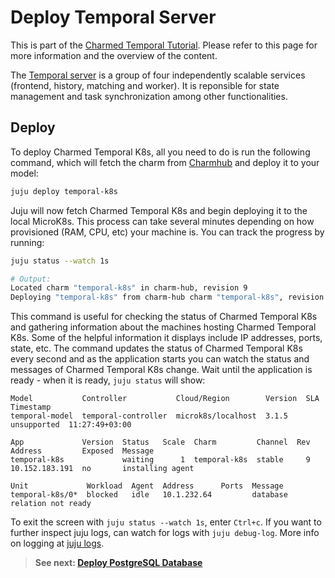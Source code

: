# Deploy Temporal Server

This is part of the [Charmed Temporal Tutorial](./00-introduction.md). Please
refer to this page for more information and the overview of the content.

The [Temporal server](https://docs.temporal.io/clusters#temporal-server) is a
group of four independently scalable services (frontend, history, matching and
worker). It is reponsible for state management and task synchronization among
other functionalities.

## Deploy

To deploy Charmed Temporal K8s, all you need to do is run the following command,
which will fetch the charm from [Charmhub](https://charmhub.io/temporal-k8s) and
deploy it to your model:

```bash
juju deploy temporal-k8s
```

Juju will now fetch Charmed Temporal K8s and begin deploying it to the local
MicroK8s. This process can take several minutes depending on how provisioned
(RAM, CPU, etc) your machine is. You can track the progress by running:

```bash
juju status --watch 1s

# Output:
Located charm "temporal-k8s" in charm-hub, revision 9
Deploying "temporal-k8s" from charm-hub charm "temporal-k8s", revision 9 in channel stable on ubuntu@22.04/stable
```

This command is useful for checking the status of Charmed Temporal K8s and
gathering information about the machines hosting Charmed Temporal K8s. Some of
the helpful information it displays include IP addresses, ports, state, etc. The
command updates the status of Charmed Temporal K8s every second and as the
application starts you can watch the status and messages of Charmed Temporal K8s
change. Wait until the application is ready - when it is ready, `juju status`
will show:

```
Model           Controller           Cloud/Region        Version  SLA          Timestamp
temporal-model  temporal-controller  microk8s/localhost  3.1.5    unsupported  11:27:49+03:00

App             Version  Status   Scale  Charm         Channel  Rev  Address         Exposed  Message
temporal-k8s             waiting      1  temporal-k8s  stable     9  10.152.183.191  no       installing agent

Unit             Workload  Agent  Address      Ports  Message
temporal-k8s/0*  blocked   idle   10.1.232.64         database relation not ready
```

To exit the screen with `juju status --watch 1s`, enter `Ctrl+c`. If you want to
further inspect juju logs, can watch for logs with `juju debug-log`. More info
on logging at [juju logs](https://juju.is/docs/olm/juju-logs).

> **See next: [Deploy PostgreSQL Database](./04-deploying-db.md)**
